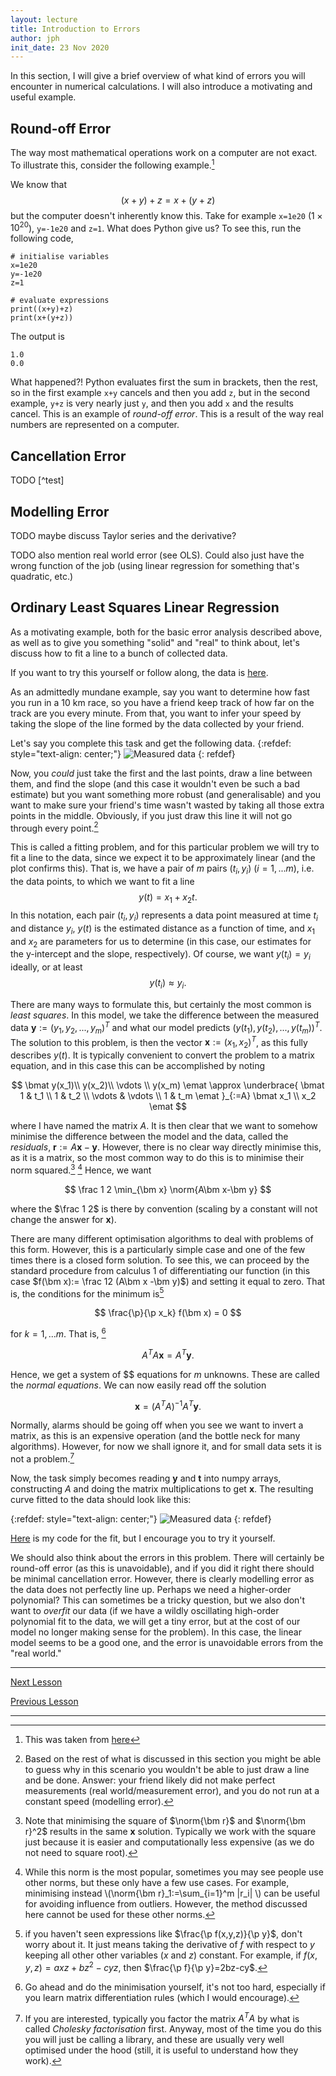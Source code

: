 ```yaml
---
layout: lecture
title: Introduction to Errors
author: jph
init_date: 23 Nov 2020
---
```


In this section, I will give a brief overview of what kind of errors you will encounter in numerical calculations. I will also introduce a motivating and useful example. 

## Round-off Error 

The way most mathematical operations work on a computer are not exact. To illustrate this, consider the following example.[^1]

We know that 
$$
(x+y)+z=x+(y+z)
$$
but the computer doesn't inherently know this. Take for example `x=1e20` ($1\times 10^{20}$), `y=-1e20` and `z=1`. What does Python give us? To see this, run the following code,
```
# initialise variables
x=1e20
y=-1e20
z=1

# evaluate expressions
print((x+y)+z)
print(x+(y+z))
```
The output is 
```
1.0
0.0
```
What happened?! Python evaluates first the sum in brackets, then the rest, so in the first example `x+y` cancels and then you add `z`, but in the second example, `y+z` is very nearly just `y`, and then you add `x` and the results cancel. This is an example of _round-off error_. This is a result of the way real numbers are represented on a computer. 

## Cancellation Error
TODO [^test]

## Modelling Error 
TODO maybe discuss Taylor series and the derivative? 

TODO also mention real world error (see OLS). Could also just have the wrong function of the job (using linear regression for something that's quadratic, etc.)

## Ordinary Least Squares Linear Regression

As a motivating example, both for the basic error analysis described above, as well as to give you something "solid" and "real" to think about, let's discuss how to fit a line to a bunch of collected data. 

If you want to try this yourself or follow along, the data is [here](sec1_2_data.csv). 

As an admittedly mundane example, say you want to determine how fast you run in a 10 km race, so you have a friend keep track of how far on the track are you every minute. From that, you want to infer your speed by taking the slope of the line formed by the data collected by your friend. 

Let's say you complete this task and get the following data. 
{:refdef: style="text-align: center;"}
![Measured data](data_only.png) 
{: refdef}

Now, you _could_ just take the first and the last points, draw a line between them, and find the slope (and this case it wouldn't even be such a bad estimate) but you want something more robust (and generalisable) and you want to make sure your friend's time wasn't wasted by taking all those extra points in the middle. Obviously, if you just draw this line it will not go through every point.[^2]

This is called a fitting problem, and for this particular problem we will try to fit a line to the data, since we expect it to be approximately linear (and the plot confirms this). That is, we have a pair of $m$ pairs $(t_i, y_i)$ ($i=1,...m$), i.e. the data points, to which we want to fit a line 
$$
y(t) = x_1 + x_2 t.
$$
In this notation, each pair $(t_i, y_i)$ represents a data point measured at time $t_i$ and distance $y_i$, $y(t)$ is the estimated distance as a function of time, and $x_1$ and $x_2$ are parameters for us to determine (in this case, our estimates for the y-intercept and the slope, respectively). Of course, we want $y(t_i)=y_i$ ideally, or at least 
$$
y(t_i)\approx y_i. 
$$

There are many ways to formulate this, but certainly the most common is _least squares_. In this model, we take the difference between the measured data $\bm y:=(y_1,y_2,...,y_m)^T$ and what our model predicts $(y(t_1),y(t_2),...,y(t_m))^T$. The solution to this problem, is then the vector $\bm x:=(x_1,x_2)^T$, as this fully describes $y(t)$. It is typically convenient to convert the problem to a matrix equation, and in this case this can be accomplished by noting 

$$
\bmat 
y(x_1)\\ 
y(x_2)\\
\vdots \\
y(x_m)
\emat 
\approx
\underbrace{
\bmat 
1 & t_1 \\
1 & t_2 \\
\vdots & \vdots \\
1 & t_m
\emat
}_{:=A}
\bmat
x_1 \\
x_2 
\emat 
$$

where I have named the matrix $A$. It is then clear that we want to somehow minimise the difference between the model and the data, called the _residuals_, $\bm r:=A\bm x-\bm y$. However, there is no clear way directly minimise this, as it is a matrix, so the most common way to do this is to minimise their norm squared.[^3] [^4] Hence, we want 

$$
\frac 1 2 \min_{\bm x} \norm{A\bm x-\bm y}
$$

where the $\frac 1 2$ is there by convention (scaling by a constant will not change the answer for $\bm x$). 

There are many different optimisation algorithms to deal with problems of this form. However, this is a particularly simple case and one of the few times there is a closed form solution. To see this, we can proceed by the standard procedure from calculus 1 of differentiating our function (in this case $f(\bm x):= \frac 12 (A\bm x -\bm y)$) and setting it equal to zero. That is, the conditions for the minimum is[^partialderiv]

$$
\frac{\p}{\p x_k} f(\bm x) = 0
$$

for $k=1,...m$. That is, [^minimise]

$$
A^TA\bm x = A^T \bm y.
$$

Hence, we get a system of $$ equations for $m$ unknowns. These are called the _normal equations_. We can now easily read off the solution 

$$
\bm x = (A^TA)^{-1}A^T\bm y. 
$$

Normally, alarms should be going off when you see we want to invert a matrix, as this is an expensive operation (and the bottle neck for many algorithms). However, for now we shall ignore it, and for small data sets it is not a problem.[^cholesky]

Now, the task simply becomes reading $\bm y$ and $\bm t$ into numpy arrays, constructing $A$ and doing the matrix multiplications to get $\bm x$. The resulting curve fitted to the data should look like this:

{:refdef: style="text-align: center;"}
![Measured data](myfit.png) 
{: refdef}

[Here](fit.ipynb) is my code for the fit, but I encourage you to try it yourself. 

We should also think about the errors in this problem. There will certainly be round-off error (as this is unavoidable), and if you did it right there should be minimal cancellation error. However, there is clearly modelling error as the data does not perfectly line up. Perhaps we need a higher-order polynomial? This can sometimes be a tricky question, but we also don't want to _overfit_ our data (if we have a wildly oscillating high-order polynomial fit to the data, we will get a tiny error, but at the cost of our model no longer making sense for the problem). In this case, the linear model seems to be a good one, and the error is unavoidable errors from the "real world." 

<hr>

[Next Lesson](sec1_3)

[Previous Lesson](sec1_1)

<hr> 


[^1]: This was taken from [here](https://github.com/PHY407-UofT/lectures-2018/blob/master/Lecture01/L01%20-%20python%20basics.ipynb)

[^2]: Based on the rest of what is discussed in this section you might be able to guess why in this scenario you wouldn't be able to just draw a line and be done. Answer: your friend likely did not make perfect measurements (real world/measurement error), and you do not run at a constant speed (modelling error). 

[^3]: Note that minimising the square of $\norm{\bm r}$ and $\norm{\bm r}^2$ results in the same $\bm x$ solution. Typically we work with the square just because it is easier and computationally less expensive (as we do not need to square root).  

[^4]: While this norm is the most popular, sometimes you may see people use other norms, but these only have a few use cases. For example, minimising instead \\(\norm{\bm r}\_1:=\\sum\_{i=1}^m \|r\_i\| \\) can be useful for avoiding influence from outliers. However, the method discussed here cannot be used for these other norms. 

[^partialderiv]: if you haven't seen expressions like $\frac{\p f(x,y,z)}{\p y}$, don't worry about it. It just means taking the derivative of $f$ with respect to $y$ keeping all other other variables ($x$ and $z$) constant. For example, if $f(x,y,z)=axz+bz^2-cyz$, then $\frac{\p f}{\p y}=2bz-cy$. 

[^minimise]: Go ahead and do the minimisation yourself, it's not too hard, especially if you learn matrix differentiation rules (which I would encourage). 

[^cholesky]: If you are interested, typically you factor the matrix $A^TA$ by what is called _Cholesky factorisation_ first. Anyway, most of the time you do this you will just be calling a library, and these are usually very well optimised under the hood (still, it is useful to understand how they work). 